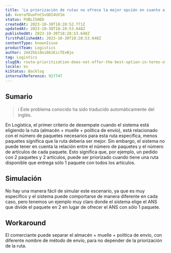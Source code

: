 ```yaml
---
title: 'La priorización de rutas no ofrece la mejor opción en cuanto a cantidad de paquetes y artículos'
id: 4verafDuoFnC5vGDI4UV1m
status: PUBLISHED
createdAt: 2023-10-30T18:28:52.771Z
updatedAt: 2023-10-30T18:28:53.648Z
publishedAt: 2023-10-30T18:28:53.648Z
firstPublishedAt: 2023-10-30T18:28:53.648Z
contentType: knownIssue
productTeam: Logistics
author: 2mXZkbi0oi061KicTExNjo
tag: Logistics
slugEN: route-prioritization-does-not-offer-the-best-option-in-terms-of-quantity-of-packages-and-items
locale: es
kiStatus: Backlog
internalReference: 927747
---
```


## Sumario

>ℹ️ Este problema conocido ha sido traducido automáticamente del inglés.


En Logística, el primer criterio de desempate cuando el sistema está eligiendo la ruta (almacén + muelle + política de envío), está relacionado con el número de paquetes necesarios para esta ruta específica, menos paquetes significa que la ruta debería ser mejor.
Sin embargo, el sistema no puede tener en cuenta la relación entre el número de paquetes y el número de artículos de cada paquete.
Esto significa que, por ejemplo, un pedido con 2 paquetes y 2 artículos, puede ser priorizado cuando tiene una ruta disponible que entrega sólo 1 paquete con todos los artículos.



## Simulación


No hay una manera fácil de simular este escenario, ya que es muy específico y el sistema puede comportarse de manera diferente en cada caso, pero tenemos un ejemplo muy claro donde el sistema elige el ANS que divide el paquete en 2 en lugar de ofrecer el ANS con sólo 1 paquete.



## Workaround


El comerciante puede separar el almacén + muelle + política de envío, con diferente nombre de método de envío, para no depender de la priorización de la ruta.




